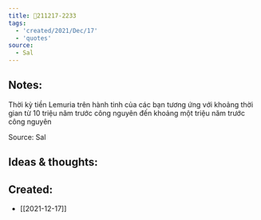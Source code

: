 ```yaml
---
title: 💬211217-2233
tags:
  - 'created/2021/Dec/17'
  - 'quotes'
source:
  - Sal
---
```


## Notes:
Thời kỳ tiền Lemuria trên hành tinh của các bạn tương ứng với khoảng thời gian từ 10 triệu năm trước công nguyên đến khoảng một triệu năm trước công nguyên

Source: Sal

## Ideas & thoughts:

## Created:
- [[2021-12-17]]
